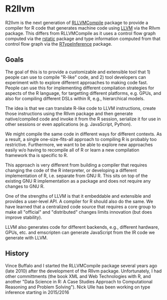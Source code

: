 # R2llvm

R2llvm is the next generation of [RLLVMCompile](https://github.com/duncantl/RLLVMCompile) package to provide
a compiler for R code that generates machine code using [LLVM](http://llvm.org) via the Rllvm package.
This differs from RLLVMCompile as it uses
a control flow graph computed via the [rstatic](https://github.com/nick-ulle/rstatic) package
and type information computed from that control flow graph via the
[RTypeInference](https://github.com/nick-ulle/RTypeInference) package.

## Goals

The goal of this is to provide a customizable and extensible
tool that 1) people can use to compile "R-like" code, and 2)
tool developers can experiment with to explore different approaches
to making code fast.
People can use this for implementing different compilation strategies
for aspects of the R language, for targetting different platforms,
e.g. GPUs, and also for compiling different DSLs within R,
e.g., hierarchical models.

The idea is that we can translate R-like code to LLVM instructions, create those
instructions using the Rllvm package and then generate native/compiled
code and invoke it from the R session, serialize it for use in other
sessions or even applications (e.g. JavaScript, Python).

We might compile the same code in different ways for different contexts.
As a result, a single one-size-fits-all approach to compiling R is 
probably too restrictive. Furthermore, we want to be able to explore
new approaches easily w/o having to recompile all of R or learn a new
compilation framework tha is specific to R.  

This approach is very different from building a compiler
that requires changing the code of the R interpreter, or developing a
different implementation of R, i.e. separate from GNU R. 
This sits on top of the existing GNU R implementation as a package
and does not require any changes to GNU R.

One of the strengths of LLVM is that it embeddable and extensible and
provides a user-level API. A compiler for R should also do the same.
We have learned that a centralized code source that requires a core
group to make all "official" and "distributed" changes limits
innovation (but does improve stability).

LLVM also generates code for different backends, e.g., different hardware,
GPUs, etc. and emscripten can generate JavaScript from the IR code we generate
with LLVM.


## History

Vince Buffalo and I started the RLLVMCompile package several years ago (late 2010)
after the development of the Rllvm package.  Unfortunately, I had
other committments (the book XML and Web Technologies with R, and
another "Data Science in R: A Case Studies Approach to Computational
Reasoning and Problem Solving").  Nick Ulle has been working on
type inference starting in 2015/2016


